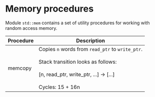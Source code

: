 # Memory procedures
Module `std::mem` contains a set of utility procedures for working with random access memory.

| Procedure | Description |
| ----------- | ------------- |
| memcopy | Copies `n` words from `read_ptr` to `write_ptr`.<br /><br />Stack transition looks as follows:<br /><br />[n, read_ptr, write_ptr, ...] -> [...]<br /><br />Cycles: 15 + 16n |
